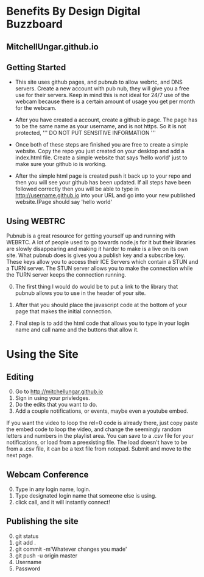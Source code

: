 # Benefits By Design Digital Buzzboard
MitchellUngar.github.io
-----------------------
Getting Started
---------------
* This site uses github pages, and pubnub to allow webrtc, and DNS servers. 
  Create a new account with pub nub, they will give you a free use for their servers.
  Keep in mind this is not ideal for 24/7 use of the webcam because there is a certain amount of usage 
  you get per month for the webcam.

* After you have created a account, create a github io page. The page has to be the same
  name as your username, and is not https. So it is not protected, 
  '''
  DO NOT PUT SENSITIVE INFORMATION
  '''

* Once both of these steps are finished you are free to create a simple website. Copy the repo you just 
  created on your desktop and add a index.html file. Create a simple website that says 'hello world'
  just to make sure your github io is working. 

* After the simple html page is created push it back up to your repo and then you will see your github
  has been updated. If all steps have been followed correctly then you will be able to type in 
  http://username.github.io into your URL and go into your new published website.(Page should say
  'hello world'

Using WEBTRC
------------
Pubnub is a great resource for getting yourself up and running with WEBRTC. A lot of people used to go
towards node.js for it but their libraries are slowly disappearing and making it harder to make is a 
live on its own site. 
What pubnub does is gives you a publish key and a subscribe key. These keys allow you to access their
ICE Servers which contain a STUN and a TURN server. The STUN server allows you to make the connection
while the TURN server keeps the connection running. 

0. The first thing I would do would be to put a link to the library that pubnub allows you to use in
   the header of your site. 

0. After that you should place the javascript code at the bottom of your page that makes the initial 
   connection.

0. Final step is to add the html code that allows you to type in your login name and call name 
   and the buttons that allow it.

# Using the Site

Editing
-------
0. Go to http://mitchellungar.github.io
0. Sign in using your privledges.
0. Do the edits that you want to do.
0. Add a couple notifications, or events, maybe even a youtube embed.

If you want the video to loop the rel=0 code is already there, just 
copy paste the embed code to loop the video, and change the seemingly
random letters and numbers in the playlist area. 
You can save to a .csv file for your notifications, or load from a 
preexisting file. The load doesn't have to be from a .csv file, it can
be a text file from notepad. 
Submit and move to the next page. 

Webcam Conference
-----------------
0. Type in any login name, login.
0. Type designated login name that someone else is using.
0. click call, and it will instantly connect!

Publishing the site
-------------------
0. git status
0. git add .
0. git commit -m'Whatever changes you made'
0. git push -u origin master
0. Username
0. Password 

